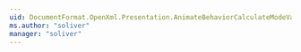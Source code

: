 ```yaml
---
uid: DocumentFormat.OpenXml.Presentation.AnimateBehaviorCalculateModeValues
ms.author: "soliver"
manager: "soliver"
---
```

